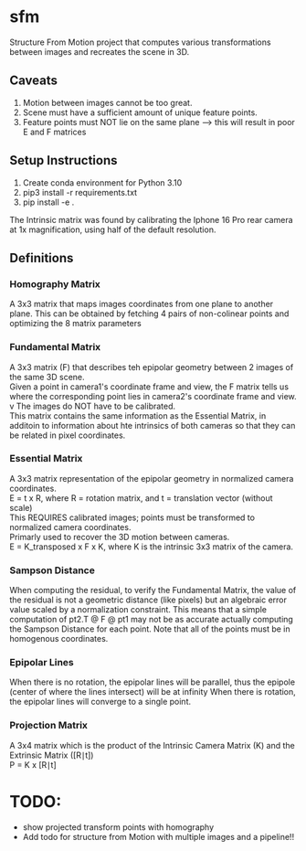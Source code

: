 # sfm
Structure From Motion project that computes various transformations between images and recreates the scene in 3D.

## Caveats
1. Motion between images cannot be too great.
2. Scene must have a sufficient amount of unique feature points.
3. Feature points must NOT lie on the same plane --> this will result in poor E and F matrices

## Setup Instructions
1. Create conda environment for Python 3.10
2. pip3 install -r requirements.txt
3. pip install -e . <br>

The Intrinsic matrix was found by calibrating the Iphone 16 Pro rear camera at 1x magnification, using half of the default resolution.


## Definitions

### Homography Matrix
A 3x3 matrix that maps images coordinates from one plane to another plane. This can be obtained by fetching 4 pairs of non-colinear points and optimizing the 8 matrix parameters

### Fundamental Matrix
A 3x3 matrix (F) that describes teh epipolar geometry between 2 images of the same 3D scene. <br>
Given a point in camera1's coordinate frame and view, the F matrix tells us where the corresponding point lies in camera2's coordinate frame and view. v
The images do NOT have to be calibrated. <br>
This matrix contains the same information as the Essential Matrix, in additoin to information about hte intrinsics of both cameras so that they can be related in pixel coordinates.

### Essential Matrix
A 3x3 matrix representation of the epipolar geometry in normalized camera coordinates. <br>
E = t x R, where R = rotation matrix, and t = translation vector (without scale) <br>
This REQUIRES calibrated images; points must be transformed to normalized camera coordinates. <br>
Primarly used to recover the 3D motion between cameras. <br>
E = K_transposed x F x K, where K is the intrinsic 3x3 matrix of the camera. <br>

### Sampson Distance
When computing the residual, to verify the Fundamental Matrix, the value of the residual is not a geometric distance (like pixels) but an algebraic error value scaled by a normalization constraint.
This means that a simple computation of pt2.T @ F @ pt1 may not be as accurate actually computing the Sampson Distance for each point.
Note that all of the points must be in homogenous coordinates.

### Epipolar Lines
When there is no rotation, the epipolar lines will be parallel, thus the epipole (center of where the lines intersect) will be at infinity
When there is rotation, the epipolar lines will converge to a single point.

### Projection Matrix
A 3x4 matrix which is the product of the Intrinsic Camera Matrix (K) and the Extrinsic Matrix ([R∣t]) <br>
P = K x [R∣t] <br>

# TODO:
- show projected transform points with homography
- Add todo for structure from Motion with multiple images and a pipeline!!
